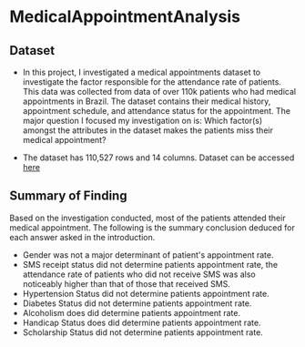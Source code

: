 # MedicalAppointmentAnalysis

## Dataset

* In this project, I investigated a medical appointments dataset to investigate the factor responsible for the attendance rate of patients. This data was collected from data of over 110k patients who had medical appointments in Brazil. The dataset contains their medical history, appointment schedule, and attendance status for the appointment. The major question I focused my investigation on is: Which factor(s) amongst the attributes in the dataset makes the patients miss their medical appointment?

* The dataset has 110,527 rows and 14 columns. Dataset can be accessed [here](https://www.kaggle.com/joniarroba/noshowappointments)

## Summary of Finding
Based on the investigation conducted, most of the patients attended their medical appointment. The following is the summary conclusion deduced for each answer asked in the introduction.

* Gender was not a major determinant of patient's appointment rate.
* SMS receipt status did not determine patients appointment rate, the attendance rate of patients who did not receive SMS was also noticeably higher than that of those that received SMS.
* Hypertension Status did not determine patients appointment rate.
* Diabetes Status did not determine patients appointment rate.
* Alcoholism does did determine patients appointment rate.
* Handicap Status does did determine patients appointment rate.
* Scholarship Status did not determine patients appointment rate.
